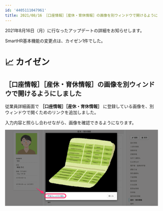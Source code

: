 ```yaml
---
id: '4405111047961'
title: 2021/08/16 ［口座情報］［産休・育休情報］の画像を別ウィンドウで開けるようにしました
---
```

2021年8月16日（月）に行なったアップデートの詳細をお知らせします。

SmartHR基本機能の変更点は、カイゼン1件でした。

# 📈 カイゼン

## ［口座情報］［産休・育休情報］の画像を別ウィンドウで開けるようにしました

従業員詳細画面で **［口座情報］［産休・育休情報］** に登録している画像を、別ウィンドウで開くためのリンクを追加しました。

入力内容と照らし合わせながら、画像を確認できるようになります。

![](./__________2021-08-17_11_57_06.png)
